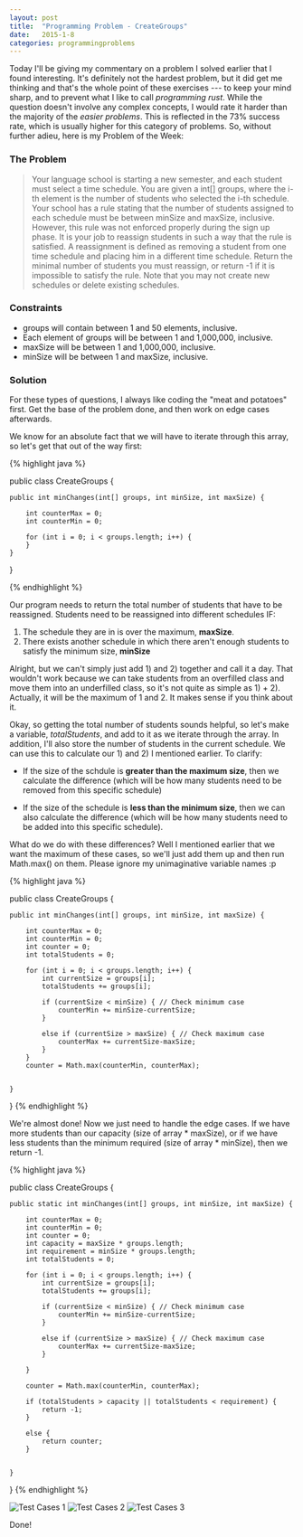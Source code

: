 ```yaml
---
layout: post
title:  "Programming Problem - CreateGroups"
date:   2015-1-8 
categories: programmingproblems
---
```


Today I'll be giving my commentary on a problem I solved earlier that I found interesting. It's definitely not the hardest problem, but it did get me thinking and that's the whole point of these exercises --- to keep your mind sharp, and to prevent what I like to call *programming rust*. While the question doesn't involve any complex concepts, I would rate it harder than the majority of the *easier problems*. This is reflected in the 73% success rate, which is usually higher for this category of problems. So, without further adieu, here is my Problem of the Week:

### The Problem
>Your language school is starting a new semester, and each student must select a time schedule. You are given a int[] groups, where the i-th element is the number of students who selected the i-th schedule. Your school has a rule stating that the number of students assigned to each schedule must be between minSize and maxSize, inclusive. However, this rule was not enforced properly during the sign up phase. It is your job to reassign students in such a way that the rule is satisfied. A reassignment is defined as removing a student from one time schedule and placing him in a different time schedule. Return the minimal number of students you must reassign, or return -1 if it is impossible to satisfy the rule. Note that you may not create new schedules or delete existing schedules.

### Constraints
-   groups will contain between 1 and 50 elements, inclusive.
-   Each element of groups will be between 1 and 1,000,000, inclusive.
-   maxSize will be between 1 and 1,000,000, inclusive.
-   minSize will be between 1 and maxSize, inclusive.

### Solution

For these types of questions, I always like coding the "meat and potatoes" first. Get the base of the problem done, and then work on edge cases afterwards.

We know for an absolute fact that we will have to iterate through this array, so let's get that out of the way first:

{% highlight java %}

public class CreateGroups {

    
    public int minChanges(int[] groups, int minSize, int maxSize) {
        
        int counterMax = 0;
        int counterMin = 0;
        
        for (int i = 0; i < groups.length; i++) {
        }      
    }
}


{% endhighlight %}

Our program needs to return the total number of students that have to be reassigned. Students need to be reassigned into different schedules IF:

1) The schedule they are in is over the maximum, **maxSize**.
2) There exists another schedule in which there aren't enough students to satisfy the minimum size, **minSize** 

Alright, but we can't simply just add 1) and 2) together and call it a day. That wouldn't work because we can take students from an overfilled class and move them into an underfilled class, so it's not quite as simple as 1) + 2). Actually, it will be the maximum of 1 and 2. It makes sense if you think about it. 

Okay, so getting the total number of students sounds helpful, so let's make a variable, *totalStudents*, and add to it as we iterate through the array. In addition, I'll also store the number of students in the current schedule. We can use this to calculate our 1) and 2) I mentioned earlier. To clarify:

- If the size of the schdule is **greater than the  maximum size**, then we calculate the difference (which will be how many students need to be removed from this specific schedule)

- If the size of the schedule is **less than the minimum size**, then we can also calculate the difference (which will be how many students need to be added into this specific schedule).

What do we do with these differences? Well I mentioned earlier that we want the maximum of these cases, so we'll just add them up and then run Math.max() on them. Please ignore my unimaginative variable names :p



{% highlight java %}

public class CreateGroups {

    
    public int minChanges(int[] groups, int minSize, int maxSize) {
        
        int counterMax = 0;
        int counterMin = 0;
        int counter = 0;
        int totalStudents = 0;
        
        for (int i = 0; i < groups.length; i++) {
            int currentSize = groups[i];
            totalStudents += groups[i];

            if (currentSize < minSize) { // Check minimum case
                counterMin += minSize-currentSize;  
            }
            
            else if (currentSize > maxSize) { // Check maximum case
                counterMax += currentSize-maxSize;
            }
        }      
        counter = Math.max(counterMin, counterMax);


    }
}
{% endhighlight %}

We're almost done! Now we just need to handle the edge cases. If we have more students than our capacity (size of array * maxSize), or if we have less students than the minimum required (size of array * minSize), then we return -1.

{% highlight java %}

public class CreateGroups {

    public static int minChanges(int[] groups, int minSize, int maxSize) {
        
        int counterMax = 0;
        int counterMin = 0;
        int counter = 0;
        int capacity = maxSize * groups.length;
        int requirement = minSize * groups.length;
        int totalStudents = 0;
        
        for (int i = 0; i < groups.length; i++) {
            int currentSize = groups[i];
            totalStudents += groups[i];
            
            if (currentSize < minSize) { // Check minimum case
                counterMin += minSize-currentSize;  
            }
            
            else if (currentSize > maxSize) { // Check maximum case
                counterMax += currentSize-maxSize;
            }     
            
        }
        
        counter = Math.max(counterMin, counterMax);
        
        if (totalStudents > capacity || totalStudents < requirement) {
            return -1;
        }
        
        else {
            return counter; 
        }
        
            
    }    

}
{% endhighlight %}



![Test Cases 1](https://i.imgur.com/xldKvoI.png)
![Test Cases 2](https://i.imgur.com/FyBw4iW.png)
![Test Cases 3](https://i.imgur.com/vNhz4jq.png)


Done!
